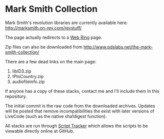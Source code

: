 # Mark Smith Collection

Mark Smith's revolution libraries are currently available here:
http://marksmith.on-rev.com/revstuff/

The page actually redirects to a [Web Ring](http://www.webring.org/l/rd?ring=runtimerevoluti1;id=15;url=http%3A%2F%2Fmarksmith%2Eon-rev%2Ecom%2Frevstuff%2F) page.

Zip files can also be downloaded from
http://www.pdslabs.net/the-mark-smith-collection/


There are a few dead links on the main page:
1. libID3.zip
1. IPtoCountry.zip
1. audiofileinfo.zip

If anyone has a copy of these stacks, contact me and I'll include them in 
this repository.


The initial commit is the raw code from the downloaded archives.  Updates
will be posted that remove incompatibilities the exist with later versions
of LiveCode (such as the native sha1digest function).


All stacks are run through 
[Script Tracker](http://livecodeshare.runrev.com/stack/874/Script-Tracker)
which allows the scripts to be viewable directly online at GitHub.